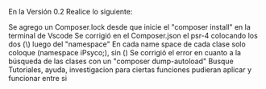 En la Versión 0.2 Realice lo siguiente:

Se agrego un Composer.lock desde que inicie el "composer install" en la terminal de Vscode 
Se corrigió en el Composer.json el psr-4 colocando los dos (\\) luego del "namespace"
En cada name space de cada clase solo coloque (namespace iPsyco;), sin (\)
Se corrigió el error en cuanto a la búsqueda de las clases con un "composer dump-autoload"
Busque Tutoriales, ayuda, investigacion para ciertas funciones pudieran aplicar y funcionar entre si
